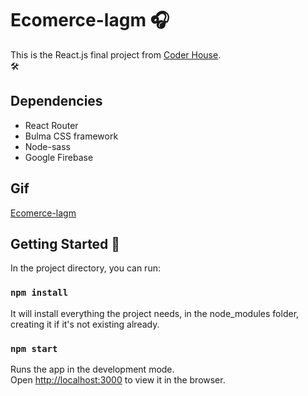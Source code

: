 # Ecomerce-lagm 🎧
This is the React.js final project from [Coder House](https://coderhouse.com).\
🛠

## Dependencies 
* React Router
* Bulma CSS framework 
* Node-sass
* Google Firebase

## Gif
[Ecomerce-lagm](https://ibb.co/bm5mhJY)

## Getting Started 🚀

In the project directory, you can run:
### `npm install`

It will install everything the project needs, in the node_modules folder, creating it if it's not existing already.
### `npm start`

Runs the app in the development mode.\
Open [http://localhost:3000](http://localhost:3000) to view it in the browser.

